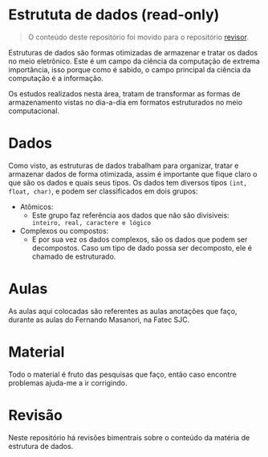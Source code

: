 # Estrututa de dados (read-only)

> O conteúdo deste repositório foi movido para o repositório [revisor](https://github.com/Gigers/revisor/tree/master/3_semestre/estrutura_de_dados).

Estruturas de dados são formas otimizadas de armazenar e tratar os dados no meio eletrônico. Este é um campo da ciência da computação de extrema importância, isso porque como é sabido, o campo principal da ciência da computação é a informação.

Os estudos realizados nesta área, tratam de transformar as formas de armazenamento vistas no dia-a-dia em formatos estruturados no meio computacional.

# Dados

Como visto, as estruturas de dados trabalham para organizar, tratar e armazenar dados de forma otimizada, assim é importante que fique claro o que são os dados e quais seus tipos. Os dados tem diversos tipos <code>(int, float, char)</code>, e podem ser classificados em dois grupos: 
  * Atômicos:
    * Este grupo faz referência aos dados que não são divisiveis: <code> inteiro, real, caractere e lógico </code>
  * Complexos ou compostos:
    * E por sua vez os dados complexos, são os dados que podem ser decompostos. Caso um tipo de dado possa ser decomposto, ele é chamado de estruturado.
    
# Aulas

As aulas aqui colocadas são referentes as aulas anotações que faço, durante as aulas do Fernando Masanori, na Fatec SJC.

# Material

Todo o material é fruto das pesquisas que faço, então caso encontre problemas ajuda-me a ir corrigindo.

# Revisão

Neste repositório há revisões bimentrais sobre o conteúdo da matéria de estrutura de dados.
